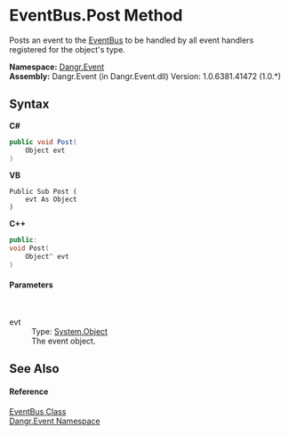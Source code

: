 # EventBus.Post Method 
 

Posts an event to the <a href="T_Dangr_Event_EventBus">EventBus</a> to be handled by all event handlers registered for the object's type.

**Namespace:**&nbsp;<a href="N_Dangr_Event">Dangr.Event</a><br />**Assembly:**&nbsp;Dangr.Event (in Dangr.Event.dll) Version: 1.0.6381.41472 (1.0.*)

## Syntax

**C#**<br />
``` C#
public void Post(
	Object evt
)
```

**VB**<br />
``` VB
Public Sub Post ( 
	evt As Object
)
```

**C++**<br />
``` C++
public:
void Post(
	Object^ evt
)
```


#### Parameters
&nbsp;<dl><dt>evt</dt><dd>Type: <a href="http://msdn2.microsoft.com/en-us/library/e5kfa45b" target="_blank">System.Object</a><br />The event object.</dd></dl>

## See Also


#### Reference
<a href="T_Dangr_Event_EventBus">EventBus Class</a><br /><a href="N_Dangr_Event">Dangr.Event Namespace</a><br />
